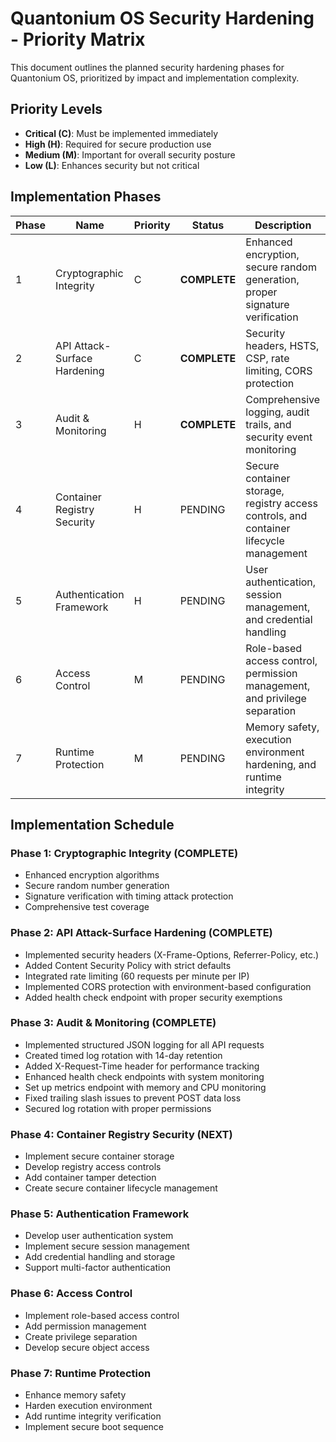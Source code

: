 # Quantonium OS Security Hardening - Priority Matrix

This document outlines the planned security hardening phases for Quantonium OS, prioritized by impact and implementation complexity.

## Priority Levels

- **Critical (C)**: Must be implemented immediately
- **High (H)**: Required for secure production use
- **Medium (M)**: Important for overall security posture
- **Low (L)**: Enhances security but not critical

## Implementation Phases

| Phase | Name | Priority | Status | Description |
|-------|------|----------|--------|-------------|
| 1 | Cryptographic Integrity | C | **COMPLETE** | Enhanced encryption, secure random generation, proper signature verification |
| 2 | API Attack-Surface Hardening | C | **COMPLETE** | Security headers, HSTS, CSP, rate limiting, CORS protection |
| 3 | Audit & Monitoring | H | **COMPLETE** | Comprehensive logging, audit trails, and security event monitoring |
| 4 | Container Registry Security | H | PENDING | Secure container storage, registry access controls, and container lifecycle management |
| 5 | Authentication Framework | H | PENDING | User authentication, session management, and credential handling |
| 6 | Access Control | M | PENDING | Role-based access control, permission management, and privilege separation |
| 7 | Runtime Protection | M | PENDING | Memory safety, execution environment hardening, and runtime integrity |

## Implementation Schedule

### Phase 1: Cryptographic Integrity (COMPLETE)
- Enhanced encryption algorithms
- Secure random number generation
- Signature verification with timing attack protection
- Comprehensive test coverage

### Phase 2: API Attack-Surface Hardening (COMPLETE)
- Implemented security headers (X-Frame-Options, Referrer-Policy, etc.)
- Added Content Security Policy with strict defaults
- Integrated rate limiting (60 requests per minute per IP)
- Implemented CORS protection with environment-based configuration
- Added health check endpoint with proper security exemptions

### Phase 3: Audit & Monitoring (COMPLETE)
- Implemented structured JSON logging for all API requests
- Created timed log rotation with 14-day retention
- Added X-Request-Time header for performance tracking
- Enhanced health check endpoints with system monitoring
- Set up metrics endpoint with memory and CPU monitoring
- Fixed trailing slash issues to prevent POST data loss
- Secured log rotation with proper permissions

### Phase 4: Container Registry Security (NEXT)
- Implement secure container storage
- Develop registry access controls
- Add container tamper detection
- Create secure container lifecycle management

### Phase 5: Authentication Framework
- Develop user authentication system
- Implement secure session management
- Add credential handling and storage
- Support multi-factor authentication

### Phase 6: Access Control
- Implement role-based access control
- Add permission management
- Create privilege separation
- Develop secure object access

### Phase 7: Runtime Protection
- Enhance memory safety
- Harden execution environment
- Add runtime integrity verification
- Implement secure boot sequence